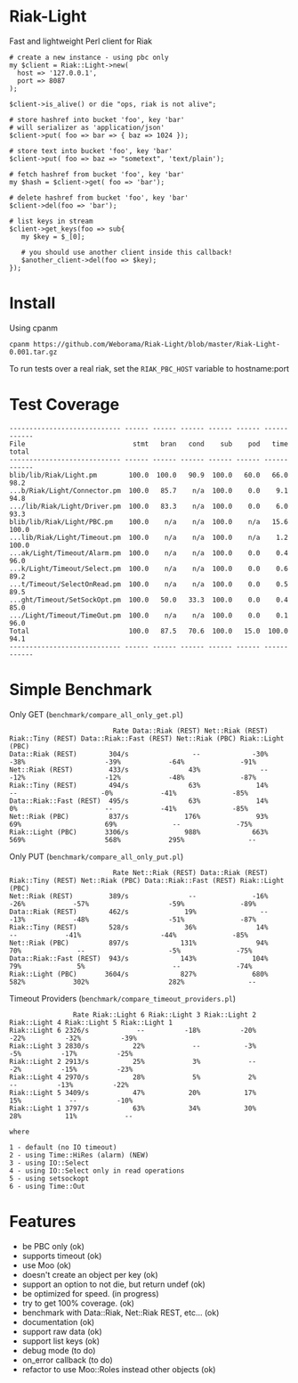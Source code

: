 Riak-Light
==========

Fast and lightweight Perl client for Riak

    # create a new instance - using pbc only
    my $client = Riak::Light->new(
      host => '127.0.0.1',
      port => 8087
    );
    
    $client->is_alive() or die "ops, riak is not alive";

    # store hashref into bucket 'foo', key 'bar'
    # will serializer as 'application/json'
    $client->put( foo => bar => { baz => 1024 });
    
    # store text into bucket 'foo', key 'bar'
    $client->put( foo => baz => "sometext", 'text/plain');

    # fetch hashref from bucket 'foo', key 'bar'
    my $hash = $client->get( foo => 'bar');

    # delete hashref from bucket 'foo', key 'bar'
    $client->del(foo => 'bar');
    
    # list keys in stream
    $client->get_keys(foo => sub{
       my $key = $_[0];
       
       # you should use another client inside this callback!
       $another_client->del(foo => $key);
    });

Install
=======

Using cpanm

    cpanm https://github.com/Weborama/Riak-Light/blob/master/Riak-Light-0.001.tar.gz

To run tests over a real riak, set the `RIAK_PBC_HOST` variable to hostname:port

Test Coverage
=============

    ---------------------------- ------ ------ ------ ------ ------ ------ ------
    File                           stmt   bran   cond    sub    pod   time  total
    ---------------------------- ------ ------ ------ ------ ------ ------ ------
    blib/lib/Riak/Light.pm        100.0  100.0   90.9  100.0   60.0   66.0   98.2
    ...b/Riak/Light/Connector.pm  100.0   85.7    n/a  100.0    0.0    9.1   94.8
    .../lib/Riak/Light/Driver.pm  100.0   83.3    n/a  100.0    0.0    6.0   93.3
    blib/lib/Riak/Light/PBC.pm    100.0    n/a    n/a  100.0    n/a   15.6  100.0
    ...lib/Riak/Light/Timeout.pm  100.0    n/a    n/a  100.0    n/a    1.2  100.0
    ...ak/Light/Timeout/Alarm.pm  100.0    n/a    n/a  100.0    0.0    0.4   96.0
    ...k/Light/Timeout/Select.pm  100.0    n/a    n/a  100.0    0.0    0.6   89.2
    ...t/Timeout/SelectOnRead.pm  100.0    n/a    n/a  100.0    0.0    0.5   89.5
    ...ght/Timeout/SetSockOpt.pm  100.0   50.0   33.3  100.0    0.0    0.4   85.0
    .../Light/Timeout/TimeOut.pm  100.0    n/a    n/a  100.0    0.0    0.1   96.0
    Total                         100.0   87.5   70.6  100.0   15.0  100.0   94.1
    ---------------------------- ------ ------ ------ ------ ------ ------ ------

Simple Benchmark
================

Only GET (`benchmark/compare_all_only_get.pl`)

                              Rate Data::Riak (REST) Net::Riak (REST) Riak::Tiny (REST) Data::Riak::Fast (REST) Net::Riak (PBC) Riak::Light (PBC)
    Data::Riak (REST)        304/s                --             -30%              -38%                    -39%            -64%              -91%
    Net::Riak (REST)         433/s               43%               --              -12%                    -12%            -48%              -87%
    Riak::Tiny (REST)        494/s               63%              14%                --                     -0%            -41%              -85%
    Data::Riak::Fast (REST)  495/s               63%              14%                0%                      --            -41%              -85%
    Net::Riak (PBC)          837/s              176%              93%               69%                     69%              --              -75%
    Riak::Light (PBC)       3306/s              988%             663%              569%                    568%            295%                --

Only PUT (`benchmark/compare_all_only_put.pl`)

                              Rate Net::Riak (REST) Data::Riak (REST) Riak::Tiny (REST) Net::Riak (PBC) Data::Riak::Fast (REST) Riak::Light (PBC)
    Net::Riak (REST)         389/s               --              -16%              -26%            -57%                    -59%              -89%
    Data::Riak (REST)        462/s              19%                --              -13%            -48%                    -51%              -87%
    Riak::Tiny (REST)        528/s              36%               14%                --            -41%                    -44%              -85%
    Net::Riak (PBC)          897/s             131%               94%               70%              --                     -5%              -75%
    Data::Riak::Fast (REST)  943/s             143%              104%               79%              5%                      --              -74%
    Riak::Light (PBC)       3604/s             827%              680%              582%            302%                    282%                --

Timeout Providers (`benchmark/compare_timeout_providers.pl`)

                    Rate Riak::Light 6 Riak::Light 3 Riak::Light 2 Riak::Light 4 Riak::Light 5 Riak::Light 1
    Riak::Light 6 2326/s            --          -18%          -20%          -22%          -32%          -39%
    Riak::Light 3 2830/s           22%            --           -3%           -5%          -17%          -25%
    Riak::Light 2 2913/s           25%            3%            --           -2%          -15%          -23%
    Riak::Light 4 2970/s           28%            5%            2%            --          -13%          -22%
    Riak::Light 5 3409/s           47%           20%           17%           15%            --          -10%
    Riak::Light 1 3797/s           63%           34%           30%           28%           11%            --

    where

    1 - default (no IO timeout)
    2 - using Time::HiRes (alarm) (NEW)
    3 - using IO::Select
    4 - using IO::Select only in read operations
    5 - using setsockopt
    6 - using Time::Out

Features
========

* be PBC only (ok)
* supports timeout (ok)
* use Moo (ok)
* doesn't create an object per key (ok)
* support an option to not die, but return undef (ok)
* be optimized for speed. (in progress)
* try to get 100% coverage. (ok)
* benchmark with Data::Riak, Net::Riak REST, etc... (ok)
* documentation (ok)
* support raw data (ok)
* support list keys (ok)
* debug mode (to do)
* on_error callback (to do)
* refactor to use Moo::Roles instead other objects (ok)